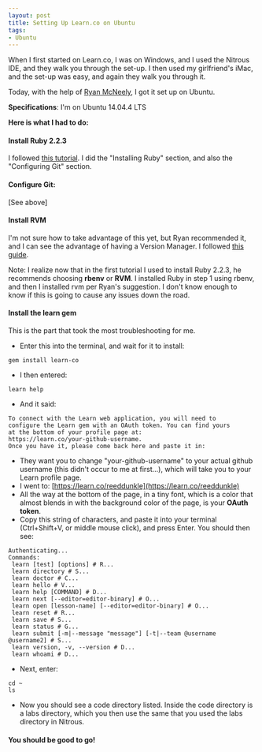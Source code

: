 ```yaml
---
layout: post
title: Setting Up Learn.co on Ubuntu
tags:
- Ubuntu
---
```


When I first started on Learn.co, I was on Windows, and I used the Nitrous IDE, and they walk you through the set-up. I then used my girlfriend's iMac, and the set-up was easy, and again they walk you through it.

Today, with the help of [Ryan McNeely](http://students.learn.co/students/ryan-mcneely.html), I got it set up on Ubuntu.

**Specifications**: I'm on Ubuntu 14.04.4 LTS

**Here is what I had to do:**

#### **Install Ruby 2.2.3**
I followed [this tutorial](https://gorails.com/setup/ubuntu/14.04). I did the "Installing Ruby" section, and also the "Configuring Git" section.

#### **Configure Git**:
[See above]

#### **Install RVM**
I'm not sure how to take advantage of this yet, but Ryan recommended it, and I can see the advantage of having a Version Manager. I followed [this guide](http://www.webupd8.org/2014/11/how-to-install-rvm-ruby-version-manager.html).

Note: I realize now that in the first tutorial I used to install Ruby 2.2.3, he recommends choosing **rbenv** or **RVM**. I installed Ruby in step 1 using rbenv, and then I installed rvm per Ryan's suggestion. I don't know enough to know if this is going to cause any issues down the road.

#### **Install the learn gem**
This is the part that took the most troubleshooting for me.

- Enter this into the terminal, and wait for it to install:

```
gem install learn-co
```

- I then entered:

```
learn help
```

- And it said:

```
To connect with the Learn web application, you will need to
configure the Learn gem with an OAuth token. You can find yours
at the bottom of your profile page at:
https://learn.co/your-github-username.
Once you have it, please come back here and paste it in:
```

- They want you to change "your-github-username" to your actual github username (this didn't occur to me at first...), which will take you to your Learn profile page.
- I went to: [https://learn.co/reeddunkle](https://learn.co/reeddunkle)
- All the way at the bottom of the page, in a tiny font, which is a color that almost blends in with the background color of the page, is your **OAuth token**.
- Copy this string of characters, and paste it into your terminal (Ctrl+Shift+V, or middle mouse click), and press Enter. You should then see:

```
Authenticating...
Commands:
 learn [test] [options] # R...
 learn directory # S...
 learn doctor # C...
 learn hello # V...
 learn help [COMMAND] # D...
 learn next [--editor=editor-binary] # O...
 learn open [lesson-name] [--editor=editor-binary] # O...
 learn reset # R...
 learn save # S...
 learn status # G...
 learn submit [-m|--message "message"] [-t|--team @username @username2] # S...
 learn version, -v, --version # D...
 learn whoami # D...
```
- Next, enter:

```
cd ~
ls
```

- Now you should see a code directory listed. Inside the code directory is a labs directory, which you then use the same that you used the labs directory in Nitrous.

#### You should be good to go!
